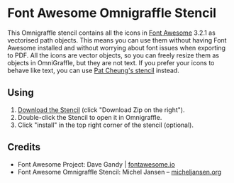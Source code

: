 Font Awesome Omnigraffle Stencil
================================

This Omnigraffle stencil contains all the icons in [Font Awesome](http://fontawesome.io) 3.2.1 as vectorised path objects. This means you can use them without having Font Awesome installed and without worrying about font issues when exporting to PDF. All the icons are vector objects, so you can freely resize them as objects in OmniGraffle, but they are not text. If you prefer your icons to behave like text, you can use [Pat Cheung's stencil](https://github.com/patcheung/Font-Awesome-OmniGraffle-Stencil) instead. 

## Using
1. [Download the Stencil](https://github.com/micheljansen/Font-Awesome-Omnigraffle-Stencil/archive/master.zip) (click "Download Zip on the right").
2. Double-click the Stencil to open it in Omnigraffle.
3. Click "install" in the top right corner of the stencil (optional).

## Credits
* Font Awesome Project: Dave Gandy | [fontawesome.io](http://fontawesome.io)
* Font Awesome Omnigraffle Stencil: Michel Jansen – [micheljansen.org](http://micheljansen.org)